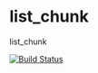 # list_chunk
list_chunk

[![Build Status](https://travis-ci.org/indatawetrust/list_chunk.svg?branch=master)](https://travis-ci.org/indatawetrust/list_chunk)
